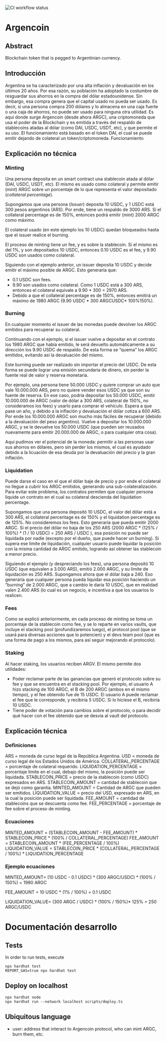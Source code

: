 ![CI workflow status](https://github.com/agustinruatta/argencoin/actions/workflows/CI.yml/badge.svg?branch=main)

# Argencoin

## Abstract
Blockchain token that is pegged to Argentinian currency.

## Introducción
Argentina se ha caracterizado por una alta inflación y devaluación en los últimos 20 años. Por esa razón, su población ha adoptado la costumbre de resguardar sus ahorros en la compra del dólar estadounidense. Sin embargo, esa compra genera que el capital usado no pueda ser usado. Es decir, si una persona compra 200 dólares y lo almacena en una caja fuerte o una caja de ahorros, no puede ser usado para ninguna otra utilidad.
Es aquí donde surge Argencoin (desde ahora ARGC), una criptomoneda que usa el poder de la Blockchain y es emitida a través del respaldo de stablecoins atadas al dólar (como DAI, USDC, USDT, etc), y que permite el su uso.
El funcionamiento está basado en el token DAI, el cual se puede emitir dejando de colateral un token/criptomoneda.
Funcionamiento

## Explicación no técnica

### Minting
Una persona deposita en un smart contract una stablecoin atada al dólar (DAI, USDC, USDT, etc). El mismo es usado como colateral y permite emitir (*mint*) ARGC sobre un porcentaje de lo que representa el valor depositado (*collateral percentage*).

Supongamos que una persona (*Issuer*) deposita 10 USDC, y 1 USDC está 300 pesos argentinos (ARS). Por ende, tiene un respaldo de 3000 ARS. Si el collateral percentage es de 150%, entonces podrá emitir (mint) 2000 ARGC como máximo.

El colateral usado (en este ejemplo los 10 USDC) quedan bloqueados hasta que el issuer realice el burning.

El proceso de minting tiene un fee, y es sobre la stablecoin. Si el mismo es del 1%, y son depositados 10 USDC, entonces 0.10 USDC es el fee, y 9.90 USDC son usados como colateral.

Siguiendo con el ejemplo anterior, un issuer deposita 10 USDC y decide emitir el máximo posible de ARGC. Esto generaría que:
- 0.1 USDC son fees.
- 9.90 son usados como colateral. Como 1 USDC está a 300 ARS, entonces el colateral equivale a 9.90 * 300 = 2970 ARS.
- Debido a que el collateral percentage es de 150%, entonces emitirá un máximo de 1980 ARGC (9.90 USDC * 300 ARGCUSDC* 100%150%).

### Burning
En cualquier momento el issuer de las monedas puede devolver los ARGC emitidos para recuperar su colateral.

Continuando con el ejemplo, si el issuer vuelve a depositar en el contrato los 1980 ARGC que había emitido, le será devuelto automáticamente a su dirección los 9.90 USDC de respaldo. De esta forma se “quema” los ARGC emitidos, evitando así la devaluación del mismo.

Este burning puede ser realizado sin importar el precio del USDC. De esta forma se puede lograr una emisión secundaria de dinero, sin perder la fuente real de valor y reserva monetaria.

Por ejemplo, una persona tiene 50.000 USDC y quiere comprar un auto que vale 10.000.000 ARS, pero no quiere vender esos USDC ya que son su fuente de reserva. En ese caso, podría depositar los 50.000 USDC, emitir 10.000.000 de ARGC (valor de dólar a 300 ARS, colateral de 150%, no consideramos los fees) y usarlo para comprar el vehículo. Espera a que pase un año, y debido a la inflación y devaluación el dólar cotiza a 600 ARS. Por ende los 10.000.000 ARGC son mucho más fáciles de recuperar (debido a la devaluación del peso argentino). Vuelve a depositar los 10.000.000 ARGC, y se le devuelve los 50.000 USDC (que pueden ser reusados nuevamente para emitir 20.000.000 de ARGC, o para cualquier otra cosa).

Aquí pudimos ver el potencial de la moneda: permitir a las personas usar sus ahorros en dólares, pero sin perder los mismos, el cual es ayudado debido a la licuación de esa deuda por la devaluación del precio y la gran inflación.

### Liquidation
Puede darse el caso en el que el dólar baje de precio y por ende el colateral no llegue a cubrir los ARGC emitidos, generando una sub-colateralización. Para evitar este problema, los contratos permiten que cualquier persona liquide un contrato en el cual su colateral descienda del liquidation percentage.

Supongamos que una persona depositó 10 USDC, el valor del dólar está a 300 ARS, el collateral percentage es de 150% y el liquidation percentage es de 125%. No consideremos los fees. Esto generaría que pueda emitir 2000 ARGC. Si el precio del dólar no baja de los 250 ARS (2000 ARGC * (125% / 100%) * (1 / 10 USDC) = 250 ARS / USDC ), esa posición no puede ser liquidada por nadie (excepto por el dueño, que puede hacer un burning). Si supera ese límite de liquidación, cualquier usuario puede liquidar la posición con la misma cantidad de ARGC emitido, logrando así obtener las stablecoin a menor precio.

Siguiendo el ejemplo (y despreciando los fees), una persona depositó 10 USDC (que equivalen a 3.000 ARS), emitió 2.000 ARGC, y su límite de liquidación es 250 ARS. Supongamos ahora que el dólar baja a 240. Eso generaría que cualquier persona pueda liquidar esa posición haciendo un “burning” de 2.000 ARGC, que a cambio le daría 10 USDC, que en realidad valen 2.400 ARS (lo cual es un negocio, e incentiva a que los usuarios lo realicen.

### Fees
Como se explicó anteriormente, en cada proceso de minting se toma un porcentaje de la stablecoin como fee, y se lo reparte en varios vaults, que incluye el stacking pool (profundizaremos luego), el protocol pool (que se usará para diversas acciones que lo potencien) y el devs team pool (que es una forma de pago a los mismos, para así seguir mejorando el protocolo).

### Staking
Al hacer staking, los usuarios reciben ARGV. El mismo permite dos utilidades:
- Poder reclamar parte de las ganancias que generó el protocolo sobre su fee y que se encuentra en el stacking pool. Por ejemplo, el usuario A hizo stacking de 100 ARGC, el B de 200 ARGC (ambos en el mismo tiempo), y el fee obtenido fue de 15 USDC. El usuario A puede reclamar el fee que le corresponde, y recibiría 5 USDC. Si lo hiciese el B, recibiría 10 USDC.
- Tiene poder de votación para cambios sobre el protocolo, o para decidir qué hacer con el fee obtenido que se desvía al vault del protocolo.

## Explicación técnica

### Definiciones
ARS = moneda de curso legal de la República Argentina.
USD = moneda de curso legal de los Estados Unidos de América.
COLLATERAL_PERCENTAGE = porcentaje de colateral requerido.
LIQUIDATION_PERCENTAGE = porcentaje límite en el cual, debajo del mismo, la posición puede ser liquidada.
STABLECOIN_PRICE = precio de la stablecoin (como USDC) expresados en ARS.
STABLECOIN_AMOUNT = cantidad de stablecoin que se dejó como garantía.
MINTED_AMOUNT = Cantidad de ARGC que pueden ser emitidos.
LIQUIDATION_VALUE = precio del USD, expresado en ARS, en la cual la posición puede ser liquidada.
FEE_AMOUNT = cantidad de stablecoins que se descuenta como fee.
FEE_PERCENTAGE = porcentaje de fee sobre el proceso de minting.

### Ecuaciones
MINTED_AMOUNT = (STABLECOIN_AMOUNT - FEE_AMOUNT) * STABLECOIN_PRICE * (100% / COLLATERAL_PERCENTAGE)
FEE_AMOUNT = STABLECOIN_AMOUNT * (FEE_PERCENTAGE / 100%)
LIQUIDATION_VALUE = STABLECOIN_PRICE * (COLLATERAL_PERCENTAGE / 100%) * LIQUIDATION_PERCENTAGE

### Ejemplo ecuaciones
MINTED_AMOUNT= (10 USDC - 0.1 USDC) * (300 ARGC/USDC) * (100% / 150%) = 1980 ARGC

FEE_AMOUNT = 10 USDC * (1% / 100%) = 0.1 USDC

LIQUIDATION_VALUE= (300 ARGC / USDC) * (100% / 150%)* 125% = 250 ARGC/USDC

# Documentación desarrollo

## Tests
In order to run tests, execute
```shell
npx hardhat test
REPORT_GAS=true npx hardhat test
```

## Deploy on localhost

```shell
npx hardhat node
npx hardhat run --network localhost scripts/deploy.ts
```

## Ubiquitous language
- user: address that interact to Argencoin protocol, who can mint ARGC, burn them, etc.